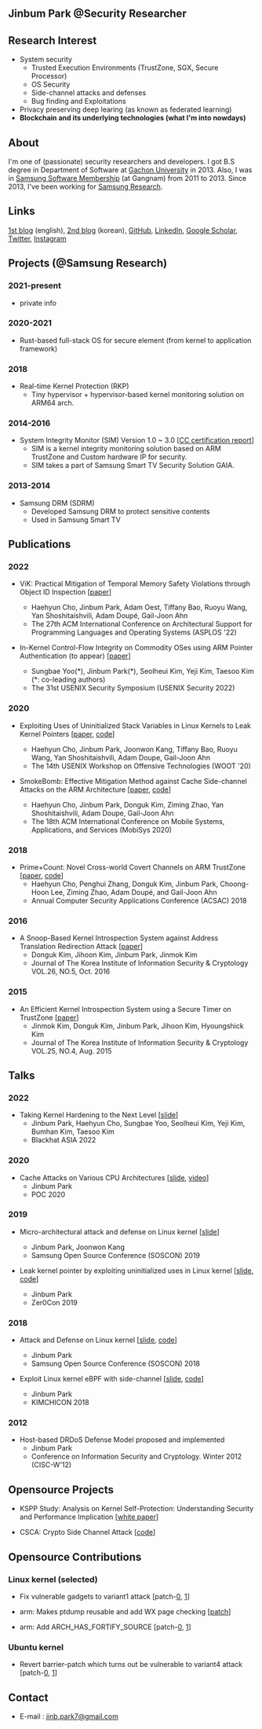 ## Jinbum Park @Security Researcher

## Research Interest

- System security
  - Trusted Execution Environments (TrustZone, SGX, Secure Processor)
  - OS Security
  - Side-channel attacks and defenses
  - Bug finding and Exploitations
- Privacy preserving deep learing (as known as federated learning)
- __Blockchain and its underlying technologies (what I'm into nowdays)__

## About

I'm one of (passionate) security researchers and developers.
I got B.S degree in Department of Software at [Gachon University](https://www.gachon.ac.kr/english/) in 2013.
Also, I was in [Samsung Software Membership](https://www.secmem.org/) (at Gangnam) from 2011 to 2013.
Since 2013, I've been working for [Samsung Research](https://research.samsung.com/).

## Links

[1st blog](http://jinb-park.hashnode.dev) (english), [2nd blog](http://blog.daum.net/tlos6733) (korean), [GitHub](https://github.com/jinb-park), [LinkedIn](https://www.linkedin.com/in/jinbum-park-6040ba188/), [Google Scholar](https://scholar.google.com/citations?user=e-o2O2IAAAAJ), [Twitter](https://twitter.com/jinb_park), [Instagram](https://www.instagram.com/tlos6733/)

## Projects (@Samsung Research)

### 2021-present

- private info

### 2020-2021

- Rust-based full-stack OS for secure element (from kernel to application framework)

### 2018

- Real-time Kernel Protection (RKP)
  - Tiny hypervisor + hypervisor-based kernel monitoring solution on ARM64 arch.

### 2014-2016

- System Integrity Monitor (SIM) Version 1.0 ~ 3.0
  [[CC certification report](https://commoncriteriaportal.org/files/epfiles/[KECS-CR-16-08]%20Samsung%20Smart%20TV%20Security%20Solution%20GAIA%20V1.0%20Certification%20Report.pdf)]
  - SIM is a kernel integrity monitoring solution based on ARM TrustZone and Custom hardware IP for security.
  - SIM takes a part of Samsung Smart TV Security Solution GAIA.

### 2013-2014

- Samsung DRM (SDRM)
  - Developed Samsung DRM to protect sensitive contents
  - Used in Samsung Smart TV

## Publications

### 2022

- ViK: Practical Mitigation of Temporal Memory Safety Violations through Object ID Inspection [[paper](https://dl.acm.org/doi/10.1145/3503222.3507780)]
  - Haehyun Cho, Jinbum Park, Adam Oest, Tiffany Bao, Ruoyu Wang, Yan Shoshitaishvili, Adam Doupé, Gail-Joon Ahn
  - The 27th ACM International Conference on Architectural Support for Programming Languages and Operating Systems (ASPLOS '22)

- In-Kernel Control-Flow Integrity on Commodity OSes using ARM Pointer Authentication (to appear)
  [[paper](https://arxiv.org/pdf/2112.07213.pdf)]
  - Sungbae Yoo(\*), Jinbum Park(\*), Seolheui Kim, Yeji Kim, Taesoo Kim (\*: co-leading authors)
  - The 31st USENIX Security Symposium (USENIX Security 2022)

### 2020

- Exploiting Uses of Uninitialized Stack Variables in Linux Kernels to Leak Kernel Pointers
  [[paper](https://www.usenix.org/system/files/woot20-paper-cho.pdf), [code](https://github.com/jinb-park/leak-kptr)]
  - Haehyun Cho, Jinbum Park, Joonwon Kang, Tiffany Bao, Ruoyu Wang, Yan Shoshitaishvili, Adam Doupe, Gail-Joon Ahn
  - The 14th USENIX Workshop on Offensive Technologies (WOOT '20)

- SmokeBomb: Effective Mitigation Method against Cache Side-channel Attacks on the ARM Architecture
  [[paper](https://dl.acm.org/doi/pdf/10.1145/3386901.3388888), [code](https://github.com/samsung/smoke-bomb)]
  - Haehyun Cho, Jinbum Park, Donguk Kim, Ziming Zhao, Yan Shoshitaishvili, Adam Doupe, Gail-Joon Ahn
  - The 18th ACM International Conference on Mobile Systems, Applications, and Services (MobiSys 2020)

### 2018

- Prime+Count: Novel Cross-world Covert Channels on ARM TrustZone
  [[paper](http://www.public.asu.edu/~hcho67/papers/prime+count-acsac18.pdf), [code](https://github.com/samsung/prime-count)]
  - Haehyun Cho, Penghui Zhang, Donguk Kim, Jinbum Park, Choong-Hoon Lee, Ziming Zhao, Adam Doupé, and Gail-Joon Ahn
  - Annual Computer Security Applications Conference (ACSAC) 2018

### 2016

- A Snoop-Based Kernel Introspection System against Address Translation Redirection Attack
  [[paper](http://www.dbpia.co.kr/Journal/ArticleDetail/NODE07047473)]
  - Donguk Kim, Jihoon Kim, Jinbum Park, Jinmok Kim
  - Journal of The Korea Institute of Information Security & Cryptology VOL.26, NO.5, Oct. 2016

### 2015

- An Efficient Kernel Introspection System using a Secure Timer on TrustZone
  [[paper](http://www.dbpia.co.kr/Journal/ArticleDetail/NODE06505646)]
  - Jinmok Kim, Donguk Kim, Jinbum Park, Jihoon Kim, Hyoungshick Kim
  - Journal of The Korea Institute of Information Security & Cryptology VOL.25, NO.4, Aug. 2015

## Talks

### 2022

- Taking Kernel Hardening to the Next Level
  [[slide](https://i.blackhat.com/Asia-22/Friday-Materials/AS-22-Park-Taking-Kernel-Hardening-to-the-Next-Level.pdf)]
  - Jinbum Park, Haehyun Cho, Sungbae Yoo, Seolheui Kim, Yeji Kim, Bumhan Kim, Taesoo Kim
  - Blackhat ASIA 2022

### 2020

- Cache Attacks on Various CPU Architectures
  [[slide](cache-attack-poc2020-r2.pdf), [video](https://drive.google.com/file/d/1sqasfokB0LkGUvpo_G-z0XNODu4EJkJM/view)]
  - Jinbum Park
  - POC 2020

### 2019

- Micro-architectural attack and defense on Linux kernel
  [[slide](https://www.soscon.net/content/data/session/Day%201_1630_2.pdf)]
  - Jinbum Park, Joonwon Kang
  - Samsung Open Source Conference (SOSCON) 2019

- Leak kernel pointer by exploiting uninitialized uses in Linux kernel
   [[slide](leak-kptr.pdf), [code](https://github.com/jinb-park/leak-kptr)]
  - Jinbum Park
  - Zer0Con 2019

### 2018

- Attack and Defense on Linux kernel
  [[slide](https://www.sosconhistory.net/soscon2018/pdf/day1_1330_3.pdf), [code](https://github.com/jinb-park/linux-exploit/tree/master/samples)]
  - Jinbum Park
  - Samsung Open Source Conference (SOSCON) 2018
  
- Exploit Linux kernel eBPF with side-channel
  [[slide](Exploit-Linux-kernel-eBPF-with-side-channel.html), [code](https://github.com/jinb-park/linux-exploit)]
  - Jinbum Park
  - KIMCHICON 2018
  
### 2012

- Host-based DRDoS Defense Model proposed and implemented
  - Jinbum Park
  - Conference on Information Security and Cryptology. Winter 2012 (CISC-W'12)

## Opensource Projects

- KSPP Study: Analysis on Kernel Self-Protection: Understanding Security and Performance Implication
  [[white paper](https://samsung.github.io/kspp-study/)]

- CSCA: Crypto Side Channel Attack
  [[code](https://github.com/jinb-park/crypto-side-channel-attack)]

## Opensource Contributions

### Linux kernel (selected)

- Fix vulnerable gadgets to variant1 attack
  [patch-[0](https://git.kernel.org/pub/scm/linux/kernel/git/torvalds/linux.git/commit/?id=55690c07b44a), [1](https://git.kernel.org/pub/scm/linux/kernel/git/torvalds/linux.git/commit/?id=3a2af7cccbba)]

- arm: Makes ptdump reusable and add WX page checking
  [[patch](https://lkml.org/lkml/2017/12/7/321)]
  
- arm: Add ARCH_HAS_FORTIFY_SOURCE
  [patch-[0](https://git.kernel.org/pub/scm/linux/kernel/git/torvalds/linux.git/commit/?id=73b9160d0dfe), [1](https://git.kernel.org/pub/scm/linux/kernel/git/torvalds/linux.git/commit/?id=ee333554fed5)]
  
### Ubuntu kernel

- Revert barrier-patch which turns out be vulnerable to variant4 attack
  [patch-[0](https://git.launchpad.net/~ubuntu-kernel/ubuntu/+source/linux/+git/xenial/commit/?id=cb0321f01227), [1](https://git.launchpad.net/~ubuntu-kernel/ubuntu/+source/linux/+git/xenial/commit/?id=48a028480eb0)]

## Contact

- E-mail :  jinb.park7@gmail.com
